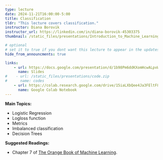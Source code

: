 ```yaml
---
type: lecture
date: 2024-11-21T16:00:00-5:00
title: Classification
tldr: "This lecture covers classification."
instructor: Diana Borovik
instructor_url: https://linkedin.com/in/diana-borovik-45303375
thumbnail: /static_files/presentations/Introduction_to_Machine_Learning_-_05.png

# optional
# set it to true if you dont want this lecture to appear in the updates section
hide_from_announcments: true

links: 
    - url: https://docs.google.com/presentation/d/1b98Pm6ddKXomHcwALpvWlnBLEf_8zn5gqxbkSt7AQwM
      name: Slides
#    - url: /static_files/presentations/code.zip
#      name: codes
    - url: https://colab.research.google.com/drive/15iaLXbQee4Ja3FEltF88vxAFWg_duf2X
      name: Google Colab Notebook
---
```

**Main Topics:**
- Logistic Regression
- Logloss function
- Metrics
- Imbalanced classification
- Decision Trees

**Suggested Readings:**
- Chapter 7 of [The Orange Book of Machine Learning](https://leanpub.com/TOBoML).